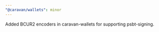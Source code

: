 ```yaml
---
"@caravan/wallets": minor
---
```


Added BCUR2 encoders in caravan-wallets for supporting psbt-signing.
